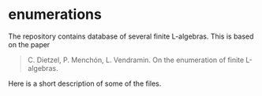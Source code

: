 # enumerations 

The repository contains database of several finite L-algebras. This is based on the paper  

> C. Dietzel, P. Menchón, L. Vendramin. On the enumeration of finite L-algebras. 

Here is a short description of some of the files. 
